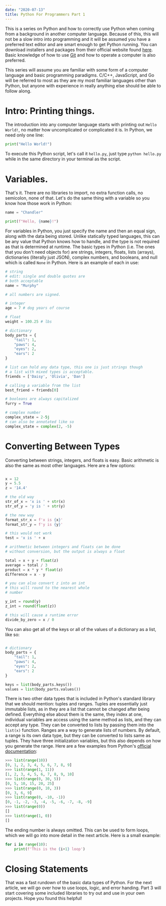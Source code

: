 ```yaml
---
date: "2020-07-13"
title: Python For Programmers Part 1
---
```


This is a series on Python and how to correctly use Python when coming from a background in another computer language. Because of this, this will not be a slow intro into programming and it will be assumed you have a preferred text editor and are smart enough to get Python running. You can download installers and packages from their official website found [here](https://www.python.org/downloads/). Basic knowledge of how to use [Git](https://git-scm.com/) and how to operate a computer is also preferred.

This series will assume you are familiar with some form of a computer language and basic programming paradigms. C/C++, JavaScript, and Go will be referred to most as they are my most familiar languages other than Python, but anyone with experience in really anything else should be able to follow along.

# Intro: Printing things.

The introduction into any computer language starts with printing out `Hello World!`, no matter how uncomplicated or complicated it is. In Python, we need only one line:

```Python
print("Hello World!")
```

To execute this Python script, let's call it `hello.py`, just type `python hello.py` while in the same directory in your terminal as the script.

# Variables.

That's it. There are no libraries to import, no extra function calls, no semicolon, none of that. Let's do the same thing with a variable so you know how those work in Python:

```Python
name = "Chandler"

print(f"Hello, {name}!")
```

For variables in Python, you just specify the name and then an equal sign, along with the data being stored. Unlike statically typed languages, this can be any value that Python knows how to handle, and the type is not required as that is determined at runtime. The basic types in Python (i.e. The ones that you don't need objects for) are strings, integers, floats, lists (arrays), dictionaries (literally just JSON), complex numbers, and booleans, and null which is called `None` in Python. Here is an example of each in use:

```Python
# string
# edit: single and double quotes are
# both acceptable
name = "Murphy"

# all numbers are signed.

# integer
age = 7 # dog years of course

# float
weight = 100.25 # lbs

# dictionary
body_parts = {
    "tail": 1,
    "paws": 4,
    "eyes": 2,
    "ears": 2
}

# list can hold any data type, this one is just strings though
# a list with mixed types is acceptable.
friends = ['Daisy', 'Olivia', 'Dan']

# calling a variable from the list
best_friend = friends[0]

# booleans are always capitalized
furry = True

# complex number
complex_state = 2-5j
# can also be annotated like so
complex_state = complex(2, -5)

```

# Converting Between Types

Converting between strings, integers, and floats is easy. Basic arithmetic is also the same as most other languages. Here are a few options:

```Python

x = 12
y = 5.5
z = '14.4'

# the old way
str_of_x = 'x is ' + str(x)
str_of_y = 'y is ' + str(y)

# the new way
format_str_x = f'x is {x}'
format_str_y = f'y is {y}'

# this would not work
test = 'x is ' + x

# arithmetic between integers and floats can be done
# without conversion, but the output is always a float

total = x + y + float(z)
average = total / 3
product = x * y * float(z)
difference = x - y

# you can also convert z into an int
# this will round to the nearest whole
# number

y_int = round(y)
z_int = round(float(z))

# this will cause a runtime error
divide_by_zero = x / 0

```

You can also get all of the keys or all of the values of a dictionary as a list, like so:

```Python

# dictionary
body_parts = {
    "tail": 1,
    "paws": 4,
    "eyes": 2,
    "ears": 2
}

keys = list(body_parts.keys())
values = list(body_parts.values())


```

There is two other data types that is included in Python's standard library that we should mention: tuples and ranges. Tuples are essentially just immutable lists, as in they are a list that cannot be changed after being defined. Everything else about them is the same, they index at one, individual variables are access using the same method as lists, and they can accept any type. They can be converted to lists by passing them into the `list(x)` function. Ranges are a way to generate lists of numbers. By default, a range is its own data type, but they can be converted to lists same as tuples. They have three initialization variables, but this also depends on how you generate the range. Here are a few examples from Python's [official documentation](https://docs.python.org/3/library/stdtypes.html?highlight=range#range):

```Python
>>> list(range(10))
[0, 1, 2, 3, 4, 5, 6, 7, 8, 9]
>>> list(range(1, 11))
[1, 2, 3, 4, 5, 6, 7, 8, 9, 10]
>>> list(range(0, 30, 5))
[0, 5, 10, 15, 20, 25]
>>> list(range(0, 10, 3))
[0, 3, 6, 9]
>>> list(range(0, -10, -1))
[0, -1, -2, -3, -4, -5, -6, -7, -8, -9]
>>> list(range(0))
[]
>>> list(range(1, 0))
[]
```

The ending number is always omitted. This can be used to form loops, which we will go into more detail in the next article. Here is a small example:

```Python
for i in range(10):
    print(f'This is the {i+1} loop')

```

# Closing Statements

That was a fast rundown of the basic data types of Python. For the next article, we will go over how to use loops, logic, and error handing. Part 3 will start covering some included libraries to try out and use in your own projects. Hope you found this helpful!
